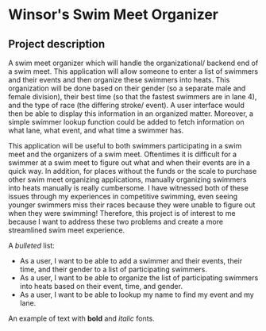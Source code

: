 # Winsor's Swim Meet Organizer 

## Project description

A swim meet organizer which will handle the organizational/ backend end of a swim meet. This application will allow someone to enter a list of swimmers and their events and then organize these swimmers into heats. This organization will be done based on their gender (so a separate male and female division), their best time (so that the fastest swimmers are in lane 4), and the type of race (the differing stroke/ event). A user interface would then be able to display this information in an organized matter. Moreover, a simple swimmer lookup function could be added to fetch information on what lane, what event, and what time a swimmer has. 

This application will be useful to both swimmers participating in a swim meet and the organizers of a swim meet. Oftentimes it is difficult for a swimmer at a swim meet to figure out what and when their events are in a quick way. In addition, for places without the funds or the scale to purchase other swim meet organizing applications, manually organizing swimmers into heats manually is really cumbersome. I have witnessed both of these issues through my experiences in competitive swimming, even seeing younger swimmers miss their races because they were unable to figure out when they were swimming! Therefore, this project is of interest to me because I want to address these two problems and create a more streamlined swim meet experience. 

A *bulleted* list:
- As a user, I want to be able to add a swimmer and their events, their time, and their gender to a list of participating swimmers.
- As a user, I want to be able to organize the list of participating swimmers into heats based on their event, time, and gender.
- As a user, I want to be able to lookup my name to find my event and my lane. 

An example of text with **bold** and *italic* fonts.  